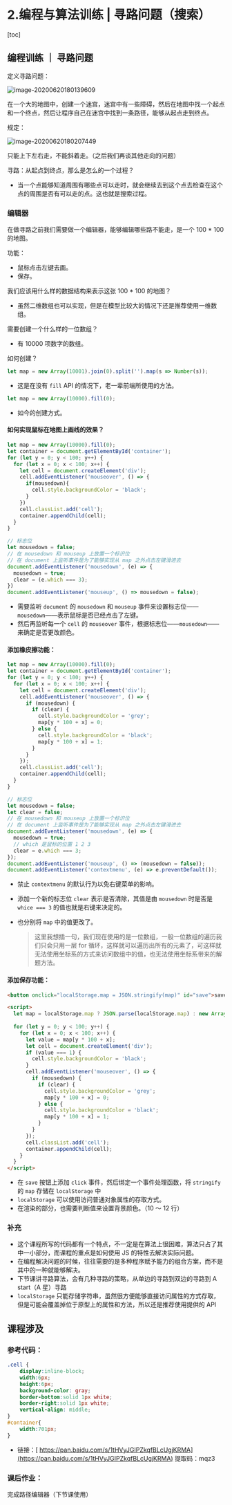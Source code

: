 # 2.编程与算法训练 | 寻路问题（搜索）

[toc]

## 编程训练 ｜ 寻路问题

定义寻路问题：

![image-20200620180139609](assets/image-20200620180139609.png)

在一个大的地图中，创建一个迷宫，迷宫中有一些障碍，然后在地图中找一个起点和一个终点，然后让程序自己在迷宫中找到一条路径，能够从起点走到终点。

规定：

![image-20200620180207449](assets/image-20200620180207449.png)

只能上下左右走，不能斜着走。（之后我们再谈其他走向的问题）



寻路：从起点到终点，那么是怎么的一个过程？

- 当一个点能够知道周围有哪些点可以走时，就会继续去到这个点去检查在这个点的周围是否有可以走的点。这也就是搜索过程。



### 编辑器

在做寻路之前我们需要做一个编辑器，能够编辑哪些路不能走，是一个 100 * 100 的地图。



功能：

- 鼠标点击左键去画。
- 保存。



我们应该用什么样的数据结构来表示这张 100 * 100 的地图？

- 虽然二维数组也可以实现，但是在模型比较大的情况下还是推荐使用一维数组。

需要创建一个什么样的一位数组？

- 有 10000 项数字的数组。

如何创建？

```js
let map = new Array(10001).join(0).split('').map(s => Number(s));
```

- 这是在没有 `fill` API 的情况下，老一辈前端所使用的方法。

```js
let map = new Array(10000).fill(0);
```

- 如今的创建方式。



#### 如何实现鼠标在地图上画线的效果？

```js
let map = new Array(10000).fill(0);
let container = document.getElementById('container');
for (let y = 0; y < 100; y++) {
  for (let x = 0; x < 100; x++) {
    let cell = document.createElement('div');
    cell.addEventListener('mouseover', () => {
      if(mousedown){
        cell.style.backgroundColor = 'black';
      }
    })
    cell.classList.add('cell');
    container.appendChild(cell);
  }
}

// 标志位
let mousedown = false;
// 在 mousedown 和 mouseup 上放置一个标识位
// 在 document 上监听事件是为了能够实现从 map 之外点击左键滑进去
document.addEventListener('mousedown', (e) => {
  mousedown = true;
  clear = (e.which === 3);
})
document.addEventListener('mouseup', () => mousedown = false);
```

- 需要监听 `document` 的 `mousedown` 和 `mouseup` 事件来设置标志位——`mousedown`——表示鼠标是否已经点击了左键。
- 然后再监听每一个 `cell` 的 `mouseover` 事件，根据标志位——`mousedown`——来确定是否更改颜色。



#### 添加橡皮擦功能：

```js
let map = new Array(10000).fill(0);
let container = document.getElementById('container');
for (let y = 0; y < 100; y++) {
  for (let x = 0; x < 100; x++) {
    let cell = document.createElement('div');
    cell.addEventListener('mouseover', () => {
      if (mousedown) {
        if (clear) {
          cell.style.backgroundColor = 'grey';
          map[y * 100 + x] = 0;
        } else {
          cell.style.backgroundColor = 'black';
          map[y * 100 + x] = 1;
        }
      }
    });
    cell.classList.add('cell');
    container.appendChild(cell);
  }
}

// 标志位
let mousedown = false;
let clear = false;
// 在 mousedown 和 mouseup 上放置一个标识位
// 在 document 上监听事件是为了能够实现从 map 之外点击左键滑进去
document.addEventListener('mousedown', (e) => {
  mousedown = true;
  // which 是鼠标的位置 1 2 3
  clear = e.which === 3;
});
document.addEventListener('mouseup', () => (mousedown = false));
document.addEventListener('contextmenu', (e) => e.preventDefault());
```

- 禁止 `contextmenu` 的默认行为以免右键菜单的影响。

- 添加一个新的标志位 `clear` 表示是否清除，其值是由 `mousedown` 时是否是 `whice === 3` 的值也就是右键来决定的。

- 也分别将 `map` 中的值更改了。

  > 这里我想插一句，我们现在使用的是一位数组，一般一位数组的遍历我们只会只用一层 for 循环，这样就可以遍历出所有的元素了，可这样就无法使用坐标系的方式来访问数组中的值，也无法使用坐标系带来的解题方法。



#### 添加保存功能：

```html
<button onclick="localStorage.map = JSON.stringify(map)" id="save">save</button>

<script>
  let map = localStorage.map ? JSON.parse(localStorage.map) : new Array(10000).fill(0);
  
  for (let y = 0; y < 100; y++) {
    for (let x = 0; x < 100; x++) {
      let value = map[y * 100 + x];
      let cell = document.createElement('div');
      if (value === 1) {
        cell.style.backgroundColor = 'black';
      }
      cell.addEventListener('mouseover', () => {
        if (mousedown) {
          if (clear) {
            cell.style.backgroundColor = 'grey';
            map[y * 100 + x] = 0;
          } else {
            cell.style.backgroundColor = 'black';
            map[y * 100 + x] = 1;
          }
        }
      });
      cell.classList.add('cell');
      container.appendChild(cell);
    }
  }
</script>
```

- 在 `save` 按钮上添加 `click` 事件，然后绑定一个事件处理函数，将 `stringify` 的 `map` 存储在 `localStorage` 中
- `localStorage` 可以使用访问普通对象属性的存取方式。
- 在渲染的部分，也需要判断值来设置背景颜色。（10 ～ 12 行）



### 补充

- 这个课程所写的代码都有一个特点，不一定是在算法上很困难，算法只占了其中一小部分，而课程的重点是如何使用 JS 的特性去解决实际问题。
- 在编程解决问题的时候，往往需要的是多种程序赋予能力的组合方案，而不是其中的一种就能够解决。
- 下节课讲寻路算法，会有几种寻路的策略，从单边的寻路到双边的寻路到 A start（A 星）寻路
- `localStorage` 只能存储字符串，虽然很方便能够直接访问属性的方式存取，但是可能会覆盖掉位于原型上的属性和方法，所以还是推荐使用提供的 API 

## 课程涉及

### 参考代码：

```css
.cell {
    display:inline-block;
    width:6px;
    height:6px;
    background-color: gray;
    border-bottom:solid 1px white;
    border-right:solid 1px white;
    vertical-align: middle;
}
#container{
    width:701px;
}
```

- 链接：[ https://pan.baidu.com/s/1tHVyJGIPZkqfBLcUgjKRMA](https://pan.baidu.com/s/1tHVyJGIPZkqfBLcUgjKRMA)
  提取码：mqz3

### 课后作业：

完成路径编辑器（下节课使用）

